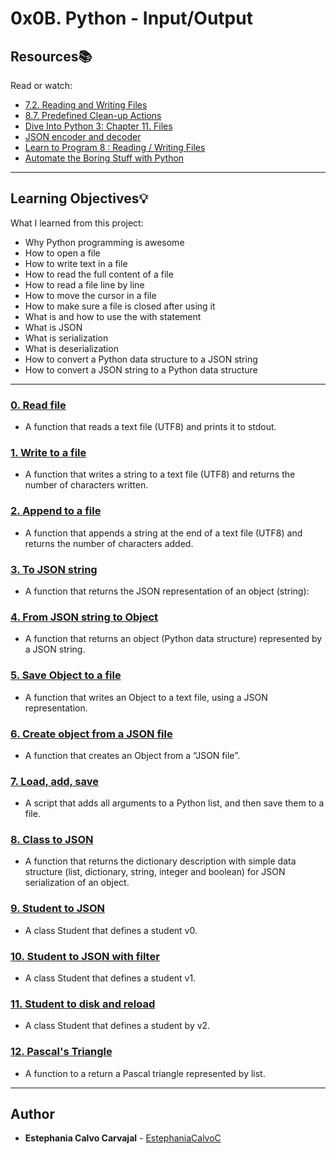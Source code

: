 # 0x0B. Python - Input/Output

## Resources:books:
Read or watch:
* [7.2. Reading and Writing Files](https://intranet.hbtn.io/rltoken/c5ypFfQwcM-SZ-7tr3WuxA)
* [8.7. Predefined Clean-up Actions](https://intranet.hbtn.io/rltoken/1wqMFejKqBva-Lxws0lftw)
* [Dive Into Python 3: Chapter 11. Files](https://intranet.hbtn.io/rltoken/8aSPOpBZj9B1DB6GfoEWfg)
* [JSON encoder and decoder](https://intranet.hbtn.io/rltoken/XBqM3BrA_rUBw6DXw4X98Q)
* [Learn to Program 8 : Reading / Writing Files](https://intranet.hbtn.io/rltoken/derf9VLFVDnSgX2n-drwnw)
* [Automate the Boring Stuff with Python](https://intranet.hbtn.io/rltoken/Y77h8aeRoljlN643yKfdTg)

---
## Learning Objectives:bulb:
What I learned from this project:

* Why Python programming is awesome
* How to open a file
* How to write text in a file
* How to read the full content of a file 
* How to read a file line by line
* How to move the cursor in a file
* How to make sure a file is closed after using it
* What is and how to use the with statement
* What is JSON
* What is serialization
* What is deserialization
* How to convert a Python data structure to a JSON string 
* How to convert a JSON string to a Python data structure

---

### [0. Read file](./0-read_file.py)
* A function that reads a text file (UTF8) and prints it to stdout.


### [1. Write to a file](./1-write_file.py)
* A function that writes a string to a text file (UTF8) and returns the number of characters written.


### [2. Append to a file](./2-append_write.py)
* A function that appends a string at the end of a text file (UTF8) and returns the number of characters added.


### [3. To JSON string](./3-to_json_string.py)
* A function that returns the JSON representation of an object (string):


### [4. From JSON string to Object](./4-from_json_string.py)
* A function that returns an object (Python data structure) represented by a JSON string.


### [5. Save Object to a file](./5-save_to_json_file.py)
* A function that writes an Object to a text file, using a JSON representation.


### [6. Create object from a JSON file](./6-load_from_json_file.py)
* A function that creates an Object from a “JSON file”.


### [7. Load, add, save](./7-add_item.py)
* A script that adds all arguments to a Python list, and then save them to a file.


### [8. Class to JSON](./8-class_to_json.py)
* A function that returns the dictionary description with simple data structure (list, dictionary, string, integer and boolean) for JSON serialization of an object.


### [9. Student to JSON](./9-student.py)
* A class Student that defines a student v0.


### [10. Student to JSON with filter](./10-student.py)
* A class Student that defines a student v1.


### [11. Student to disk and reload](./11-student.py)
* A class Student that defines a student by v2.


### [12. Pascal's Triangle](./12-pascal_triangle.py)
* A function to a return a Pascal triangle represented by list.

<!--
### [13. Search and update](./100-append_after.py)
* Write a function that inserts a line of text to a file, after each line containing a specific string (see example):


### [14. Log parsing](./101-stats.py)
* Write a script that reads stdin line by line and computes metrics:


### [15. Hack the VM](./read_write_heap.py)
* Write a script that finds a string in the heap of a running process, and replaces it.
-->
---

## Author
* **Estephania Calvo Carvajal** - [EstephaniaCalvoC](https://github.com/EstephaniaCalvoC)
